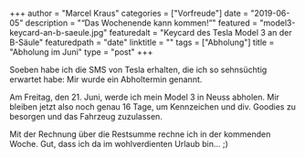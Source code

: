 +++
author = "Marcel Kraus"
categories = ["Vorfreude"]
date = "2019-06-05"
description = "“Das Wochenende kann kommen!”"
featured = "model3-keycard-an-b-saeule.jpg"
featuredalt = "Keycard des Tesla Model 3 an der B-Säule"
featuredpath = "date"
linktitle = ""
tags = ["Abholung"]
title = "Abholung im Juni"
type = "post"
+++

Soeben habe ich die SMS von Tesla erhalten, die ich so sehnsüchtig erwartet habe: Mir wurde ein Abholtermin genannt.

Am Freitag, den 21. Juni, werde ich mein Model 3 in Neuss abholen. Mir bleiben jetzt also noch genau 16 Tage, um Kennzeichen und div. Goodies zu besorgen und das Fahrzeug zuzulassen.

Mit der Rechnung über die Restsumme rechne ich in der kommenden Woche. Gut, dass ich da im wohlverdienten Urlaub bin… ;)

